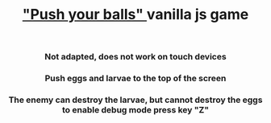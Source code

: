 <br>
<h1 align="center"><a href="https://maxim-belyi.github.io/push_your_balls--game/" target="_blank"> "Push your balls" </a> vanilla js game
<br>
<br> 
<h3 align="center">Not adapted, does not work on touch devices
<br>
<h3 align="center">Push eggs and larvae to the top of the screen
<br>
<h3 align="center">The enemy can destroy the larvae, but cannot destroy the eggs
to enable debug mode press key "Z"


